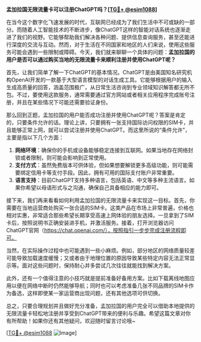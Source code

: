 **孟加拉国无限流量卡可以注册ChatGPT吗？[[TG💪+ @esim1088](https://t.me/s/esim1088)]**

在当今这个数字化飞速发展的时代，互联网已经成为了我们生活中不可或缺的一部分。而随着人工智能技术的不断进步，像ChatGPT这样的智能对话系统也逐渐走进了我们的视野。它能够帮助我们解决各种问题、提供信息查询服务，甚至还能进行深度的交流与互动。然而，对于生活在不同国家和地区的人们来说，使用这些服务可能会遇到一些限制或障碍。今天，我们就来聊聊一个具体的问题：**孟加拉国的用户是否可以通过购买当地的无限流量卡来顺利注册并使用ChatGPT呢？**

首先，让我们简单了解一下ChatGPT的基本情况。ChatGPT是由美国知名研究机构OpenAI开发的一款基于大型语言模型的对话生成工具。它能够根据用户的输入生成高质量的回答，涵盖范围极广，从日常生活咨询到专业领域知识解答都无所不包。不过，要使用这款服务，通常需要通过官方网站或者相关应用程序完成账号注册，并且在某些情况下可能还需要验证身份。

那么回到正题，孟加拉国的用户能否成功注册并使用ChatGPT呢？答案是肯定的，只要条件允许的话。理论上讲，只要拥有一张支持国际访问权限的SIM卡，并且能够正常上网，就可以尝试注册并使用ChatGPT。而这里所说的“条件允许”，主要是指以下几个方面：

1. **网络环境**：确保你的手机或设备能够稳定连接到互联网。如果当地存在网络封锁或者限制，则可能会影响到正常使用。
2. **支付方式**：虽然免费版本可供体验，但如果想要解锁更多高级功能，则可能需要绑定信用卡等支付手段。因此，拥有可用的国际支付账户非常重要。
3. **语言支持**：目前ChatGPT支持多种语言，包括英语、中文等多种主流语言。如果你希望以母语形式与之沟通，确保自己具备相应的能力即可。

接下来，我们再来看看如何利用孟加拉国的无限流量卡来实现这一目标。首先，你需要在当地运营商处购买一张合适的SIM卡。这类产品在市场上非常普遍，价格也相对实惠，非常适合那些希望长期享受高速上网体验的朋友选择。一旦拿到了SIM卡后，按照说明书正确安装进手机，并激活服务。接着，打开浏览器访问ChatGPT官网（https://chat.openai.com/），按照指引一步步完成注册流程即可。

当然，在实际操作过程中也可能遇到一些小麻烦。例如，部分地区的网络质量较差可能导致加载速度缓慢；又或者由于地理位置的原因导致某些特定内容无法正常显示等。面对这些问题时，保持耐心并多尝试几次往往就能找到解决方案。

此外，还有一个值得注意的小技巧就是提前准备好备用方案。比如下载离线地图应用以便在网络中断时仍然能够导航；同时也可以考虑准备几张不同品牌的SIM卡作为备选，这样即使某一家运营商出现问题，还有其他选项可供切换。

总之，只要合理规划并且做好充分准备，孟加拉国的用户完全可以借助本地提供的无限流量卡轻松地注册并享受到ChatGPT带来的便利与乐趣。希望这篇文章对你有所帮助！如果你还有其他疑问，欢迎随时留言讨论哦~

[[TG💪+ @esim1088](https://t.me/s/esim1088) ![Image](https://i.postimg.cc/4NQfJmqS/Snipaste-2025-05-13-00-14-12.png)]
